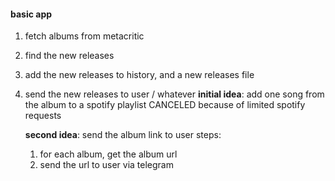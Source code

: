 #### basic app

1. fetch albums from metacritic
2. find the new releases
3. add the new releases to history, and a new releases file
4. send the new releases to user / whatever
   **initial idea**: add one song from the album to a spotify playlist
   CANCELED because of limited spotify requests

   **second idea**: send the album link to user
   steps:

   1. for each album, get the album url
   2. send the url to user via telegram
